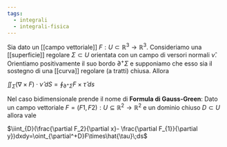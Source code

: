 ```yaml
---
tags:
  - integrali
  - integrali-fisica
---
```

Sia dato un [[campo vettoriale]] $F : U ⊂ \mathbb{R}^{3} → \mathbb{R}^{3}$. Consideriamo una [[superficie]] regolare $\Sigma\subset U$ orientata con un campo di versori normali $ν̂$. Orientiamo positivamente il suo bordo $∂^+\Sigma$ e supponiamo che esso sia il sostegno di una [[curva]] regolare (a tratti) chiusa. Allora

$\iint_{\Sigma}(\nabla\times F)\cdot\hat{\nu}\;dS=\oint_{\partial^+\Sigma}F\times\hat{\tau}\;ds$

Nel caso bidimensionale prende il nome di **Formula di Gauss-Green**:
Dato un campo vettoriale $F = (F1 , F2) : U ⊆ \mathbb{R}^{2} → \mathbb{R}^{2}$ e un dominio
chiuso $D ⊂ U$ allora vale

$\iint_{D}(\frac{\partial F_2}{\partial x}- \frac{\partial F_{1}}{\partial y})dxdy=\oint_{\partial^+D}F\times\hat{\tau}\;ds$
